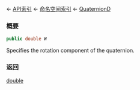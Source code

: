 ← [API索引](Api-Index) ← [命名空间索引](Namespace-Index) ← [QuaternionD](VRageMath.QuaternionD)

### 概要

```csharp
public double W
```

Specifies the rotation component of the quaternion.

### 返回

[double](https://docs.microsoft.com/en-us/dotnet/api/System.Double?view=netframework-4.6)

